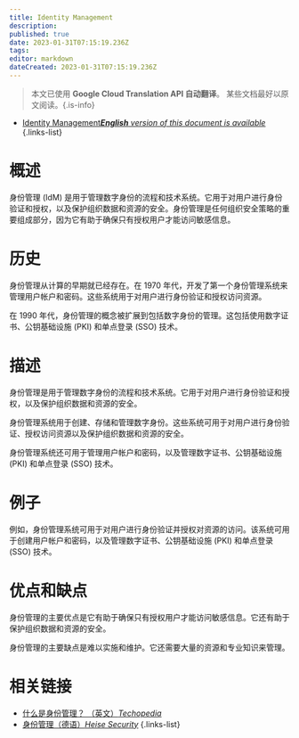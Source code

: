 ```yaml
---
title: Identity Management
description: 
published: true
date: 2023-01-31T07:15:19.236Z
tags: 
editor: markdown
dateCreated: 2023-01-31T07:15:19.236Z
---
```


> 本文已使用 **Google Cloud Translation API 自动翻译**。
某些文档最好以原文阅读。{.is-info}
- [Identity Management***English** version of this document is available*](/en/Knowledge-base/Dictionary/identity-management)
{.links-list}


# 概述
身份管理 (IdM) 是用于管理数字身份的流程和技术系统。它用于对用户进行身份验证和授权，以及保护组织数据和资源的安全。身份管理是任何组织安全策略的重要组成部分，因为它有助于确保只有授权用户才能访问敏感信息。

# 历史
身份管理从计算的早期就已经存在。在 1970 年代，开发了第一个身份管理系统来管理用户帐户和密码。这些系统用于对用户进行身份验证和授权访问资源。

在 1990 年代，身份管理的概念被扩展到包括数字身份的管理。这包括使用数字证书、公钥基础设施 (PKI) 和单点登录 (SSO) 技术。

# 描述
身份管理是用于管理数字身份的流程和技术系统。它用于对用户进行身份验证和授权，以及保护组织数据和资源的安全。

身份管理系统用于创建、存储和管理数字身份。这些系统可用于对用户进行身份验证、授权访问资源以及保护组织数据和资源的安全。

身份管理系统还可用于管理用户帐户和密码，以及管理数字证书、公钥基础设施 (PKI) 和单点登录 (SSO) 技术。

# 例子
例如，身份管理系统可用于对用户进行身份验证并授权对资源的访问。该系统可用于创建用户帐户和密码，以及管理数字证书、公钥基础设施 (PKI) 和单点登录 (SSO) 技术。

# 优点和缺点
身份管理的主要优点是它有助于确保只有授权用户才能访问敏感信息。它还有助于保护组织数据和资源的安全。

身份管理的主要缺点是难以实施和维护。它还需要大量的资源和专业知识来管理。

# 相关链接
- [什么是身份管理？ （英文）*Techopedia*](https://www.techopedia.com/definition/27072/identity-management)
- [身份管理（德语）*Heise Security*](https://www.heise.de/security/artikel/Identity-Management-3700862.html)
{.links-list}